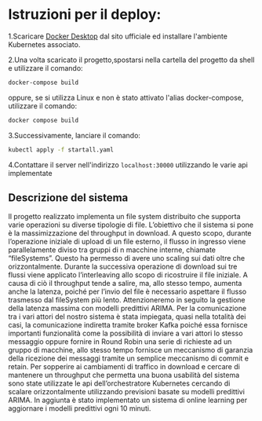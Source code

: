 

# Istruzioni per il deploy:

1.Scaricare [Docker Desktop](https://www.docker.com/products/docker-desktop) dal sito ufficiale ed installare l'ambiente Kubernetes associato.

2.Una volta scaricato il progetto,spostarsi nella cartella del progetto da shell e utilizzare il comando:
   ```bash
   docker-compose build
   ```
oppure, se si utilizza Linux e non è stato attivato l'alias docker-compose, utilizzare il comando:

   ```bash
   docker compose build 
   ```
3.Successivamente, lanciare il comando:

   ```bash
   kubectl apply -f startall.yaml 
```
4.Contattare il server nell'indirizzo `localhost:30000` utilizzando le varie api implementate
 ## Descrizione del sistema
   Il progetto realizzato implementa un file system distribuito che supporta varie operazioni su diverse tipologie di file.
   L’obiettivo che il sistema si pone è la massimizzazione del throughput in download.
   A questo scopo, durante l’operazione iniziale di upload di un file esterno, il flusso in ingresso viene parallelamente diviso tra gruppi di n macchine interne, chiamate “fileSystems”.
   Questo ha permesso di avere uno scaling sui dati oltre che orizzontalmente.
   Durante la successiva operazione di download sui tre flussi viene applicato l’interleaving allo scopo di ricostruire il file iniziale.
   A causa di ciò il throughput tende a salire, ma, allo stesso tempo, aumenta anche la latenza, poiché per l’invio del file è necessario aspettare il flusso trasmesso dal fileSystem più lento.
   Attenzioneremo in seguito la gestione della latenza massima con modelli predittivi ARIMA. 
   Per la comunicazione tra i vari attori del nostro sistema è stata impiegata, quasi nella totalità dei casi, la comunicazione indiretta tramite broker Kafka poiché essa fornisce importanti funzionalità come la possibilità di inviare a vari attori lo stesso messaggio oppure fornire in Round Robin una serie di richieste ad un gruppo di macchine, allo stesso tempo fornisce un meccanismo di garanzia della ricezione dei messaggi tramite un semplice meccanismo di commit e retain.
   Per sopperire ai cambiamenti di traffico in download e cercare di mantenere un throughput che permetta una buona usabilità del sistema sono state utilizzate le api dell’orchestratore Kubernetes cercando di scalare orizzontalmente utilizzando previsioni basate su modelli predittivi ARIMA.
   In aggiunta è stato implementato un sistema di online learning per aggiornare i modelli predittivi ogni 10 minuti.

